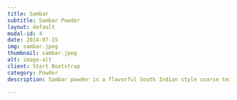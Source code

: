 ```yaml
---
title: Sambar
subtitle: Sambar Powder
layout: default
modal-id: 4
date: 2014-07-15
img: sambar.jpeg
thumbnail: sambar.jpeg
alt: image-alt
client: Start Bootstrap
category: Powder
description: Sambar powder is a flavorful South Indian style coarse textured spices powder, prepared by grinding various type of basic Indian spices like coriander seeds, cumin seeds, mustard seeds, black peppercorns, dry red chilies, fenugreek seeds, cinnamon, dry coconut etc.

---
```

